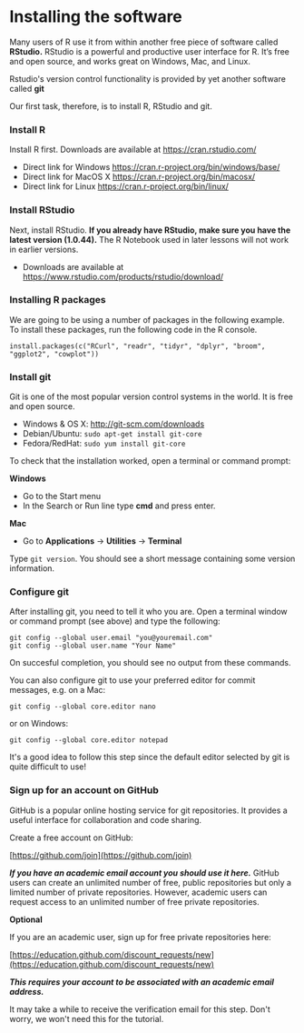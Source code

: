 # Installing the software

Many users of R use it from within another free piece of software called **RStudio.**
RStudio is a powerful and productive user interface for R. It’s free and open source, and works great on Windows, Mac, and Linux.

Rstudio's version control functionality is provided by yet another software called **git**

Our first task, therefore, is to install R, RStudio and git.

### Install R

Install R first. Downloads are available at https://cran.rstudio.com/
  * Direct link for Windows https://cran.r-project.org/bin/windows/base/
  * Direct link for MacOS X https://cran.r-project.org/bin/macosx/
  * Direct link for Linux https://cran.r-project.org/bin/linux/

### Install RStudio

Next, install RStudio. **If you already have RStudio, make sure you have the latest version (1.0.44).** The R Notebook used in later lessons will not work in earlier versions.

* Downloads are available at https://www.rstudio.com/products/rstudio/download/

### Installing R packages

We are going to be using a number of packages in the following example. To install these packages, run the following code in the R console.

`install.packages(c("RCurl", "readr", "tidyr", "dplyr", "broom", "ggplot2", "cowplot"))`

### Install git

Git is one of the most popular version control systems in the world. It is free and open source.

* Windows & OS X: http://git-scm.com/downloads
* Debian/Ubuntu: `sudo apt-get install git-core`
* Fedora/RedHat: `sudo yum install git-core`

To check that the installation worked, open a terminal or command prompt:

**Windows**

* Go to the Start menu
* In the Search or Run line type **cmd** and press enter.

**Mac**

* Go to **Applications** -> **Utilities** -> **Terminal**

Type `git version`. You should see a short message containing some version information.

### Configure git

After installing git, you need to tell it who you are. Open a terminal window or command prompt (see above) and type the following:

```
git config --global user.email "you@youremail.com"
git config --global user.name "Your Name"
```

On succesful completion, you should see no output from these commands.

You can also configure git to use your preferred editor for commit messages, e.g. on a Mac:

```
git config --global core.editor nano
```

or on Windows:

```
git config --global core.editor notepad
```

It's a good idea to follow this step since the default editor selected by git is quite difficult to use!

### Sign up for an account on GitHub

GitHub is a popular online hosting service for git repositories. It provides a useful interface for collaboration and code sharing.

Create a free account on GitHub:

[https://github.com/join](https://github.com/join)

***If you have an academic email account you should use it here.***
GitHub users can create an unlimited number of free, public repositories but only a limited number of private repositories. However, academic users can request access to an unlimited number of free private repositories.

**Optional**

If you are an academic user, sign up for free private repositories here:

[https://education.github.com/discount_requests/new](https://education.github.com/discount_requests/new)

***This requires your account to be associated with an academic email address.***

It may take a while to receive the verification email for this step. Don't worry, we won't need this for the tutorial.
